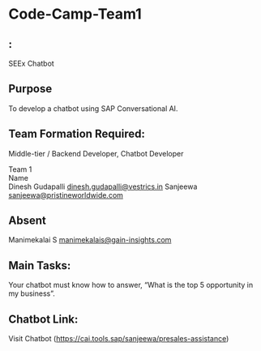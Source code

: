# Code-Camp-Team1

## : 
SEEx Chatbot

## Purpose
To develop a chatbot using SAP Conversational AI.

## Team Formation Required: 
Middle-tier / Backend Developer, Chatbot Developer

Team 1				
Name	
Dinesh Gudapalli	dinesh.gudapalli@vestrics.in
Sanjeewa	sanjeewa@pristineworldwide.com

## Absent
Manimekalai S	manimekalais@gain-insights.com


## Main Tasks: 
Your chatbot must know how to answer, “What is the top 5 opportunity in my business”.

## Chatbot Link: 
 Visit Chatbot (https://cai.tools.sap/sanjeewa/presales-assistance)



